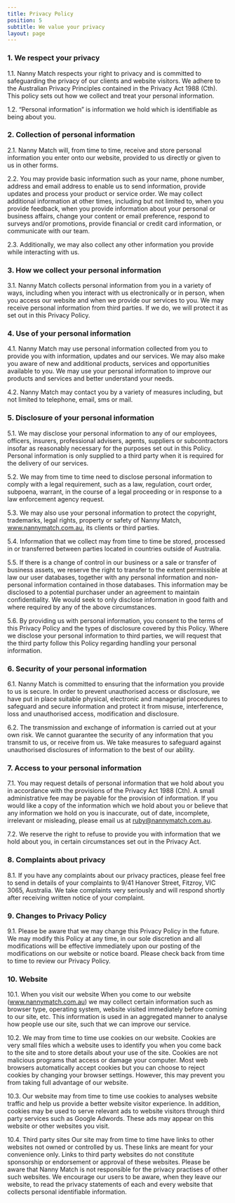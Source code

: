 ```yaml
---
title: Privacy Policy
position: 5
subtitle: We value your privacy
layout: page
---
```


### 1. We respect your privacy

1.1. Nanny Match respects your right to privacy and is committed to safeguarding the privacy of our clients and website visitors. We adhere to the Australian Privacy Principles contained in the Privacy Act 1988 (Cth). This policy sets out how we collect and treat your personal information.

1.2. “Personal information” is information we hold which is identifiable as being about you.

### 2. Collection of personal information

2.1. Nanny Match will, from time to time, receive and store personal information you enter onto our website, provided to us directly or given to us in other forms.

2.2. You may provide basic information such as your name, phone number, address and email address to enable us to send information, provide updates and process your product or service order. We may collect additional information at other times, including but not limited to, when you provide feedback, when you provide information about your personal or business affairs, change your content or email preference, respond to surveys and/or promotions, provide financial or credit card information, or communicate with our team.

2.3. Additionally, we may also collect any other information you provide while interacting with us.

### 3. How we collect your personal information

3.1. Nanny Match collects personal information from you in a variety of ways, including when you interact with us electronically or in person, when you access our website and when we provide our services to you. We may receive personal information from third parties. If we do, we will protect it as set out in this Privacy Policy.

### 4. Use of your personal information

4.1. Nanny Match may use personal information collected from you to provide you with information, updates and our services. We may also make you aware of new and additional products, services and opportunities available to you. We may use your personal information to improve our products and services and better understand your needs.

4.2. Nanny Match may contact you by a variety of measures including, but not limited to telephone, email, sms or mail.

### 5. Disclosure of your personal information

5.1. We may disclose your personal information to any of our employees, officers, insurers, professional advisers, agents, suppliers or subcontractors insofar as reasonably necessary for the purposes set out in this Policy. Personal information is only supplied to a third party when it is required for the delivery of our services.

5.2. We may from time to time need to disclose personal information to comply with a legal requirement, such as a law, regulation, court order, subpoena, warrant, in the course of a legal proceeding or in response to a law enforcement agency request.

5.3. We may also use your personal information to protect the copyright, trademarks, legal rights, property or safety of Nanny Match, www.nannymatch.com.au, its clients or third parties.

5.4. Information that we collect may from time to time be stored, processed in or transferred between parties located in countries outside of Australia.

5.5. If there is a change of control in our business or a sale or transfer of business assets, we reserve the right to transfer to the extent permissible at law our user databases, together with any personal information and non-personal information contained in those databases. This information may be disclosed to a potential purchaser under an agreement to maintain confidentiality. We would seek to only disclose information in good faith and where required by any of the above circumstances.

5.6. By providing us with personal information, you consent to the terms of this Privacy Policy and the types of disclosure covered by this Policy. Where we disclose your personal information to third parties, we will request that the third party follow this Policy regarding handling your personal information.

### 6. Security of your personal information

6.1. Nanny Match is committed to ensuring that the information you provide to us is secure. In order to prevent unauthorised access or disclosure, we have put in place suitable physical, electronic and managerial procedures to safeguard and secure information and protect it from misuse, interference, loss and unauthorised access, modification and disclosure.

6.2. The transmission and exchange of information is carried out at your own risk. We cannot guarantee the security of any information that you transmit to us, or receive from us. We take measures to safeguard against unauthorised disclosures of information to the best of our ability.

### 7. Access to your personal information

7.1. You may request details of personal information that we hold about you in accordance with the provisions of the Privacy Act 1988 (Cth). A small administrative fee may be payable for the provision of information. If you would like a copy of the information which we hold about you or believe that any information we hold on you is inaccurate, out of date, incomplete, irrelevant or misleading, please email us at ruby@nannymatch.com.au.

7.2. We reserve the right to refuse to provide you with information that we hold about you, in certain circumstances set out in the Privacy Act.

### 8. Complaints about privacy

8.1. If you have any complaints about our privacy practices, please feel free to send in details of your complaints to 9/41 Hanover Street, Fitzroy, VIC 3065, Australia. We take complaints very seriously and will respond shortly after receiving written notice of your complaint.

### 9. Changes to Privacy Policy

9.1. Please be aware that we may change this Privacy Policy in the future. We may modify this Policy at any time, in our sole discretion and all modifications will be effective immediately upon our posting of the modifications on our website or notice board. Please check back from time to time to review our Privacy Policy.

### 10. Website

10.1. When you visit our website When you come to our website (www.nannymatch.com.au) we may collect certain information such as browser type, operating system, website visited immediately before coming to our site, etc. This information is used in an aggregated manner to analyse how people use our site, such that we can improve our service.

10.2. We may from time to time use cookies on our website. Cookies are very small files which a website uses to identify you when you come back to the site and to store details about your use of the site. Cookies are not malicious programs that access or damage your computer. Most web browsers automatically accept cookies but you can choose to reject cookies by changing your browser settings. However, this may prevent you from taking full advantage of our website.

10.3. Our website may from time to time use cookies to analyses website traffic and help us provide a better website visitor experience. In addition, cookies may be used to serve relevant ads to website visitors through third party services such as Google Adwords. These ads may appear on this website or other websites you visit.

10.4. Third party sites Our site may from time to time have links to other websites not owned or controlled by us. These links are meant for your convenience only. Links to third party websites do not constitute sponsorship or endorsement or approval of these websites. Please be aware that Nanny Match is not responsible for the privacy practises of other such websites. We encourage our users to be aware, when they leave our website, to read the privacy statements of each and every website that collects personal identifiable information.
